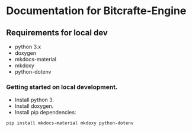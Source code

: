
# Documentation for Bitcrafte-Engine

## Requirements for local dev
- python 3.x
- doxygen
- mkdocs-material
- mkdoxy
- python-dotenv

### Getting started on local development.

- Install python 3.
- Install doxygen.
- Install pip dependencies:
```
pip install mkdocs-material mkdoxy python-dotenv
```